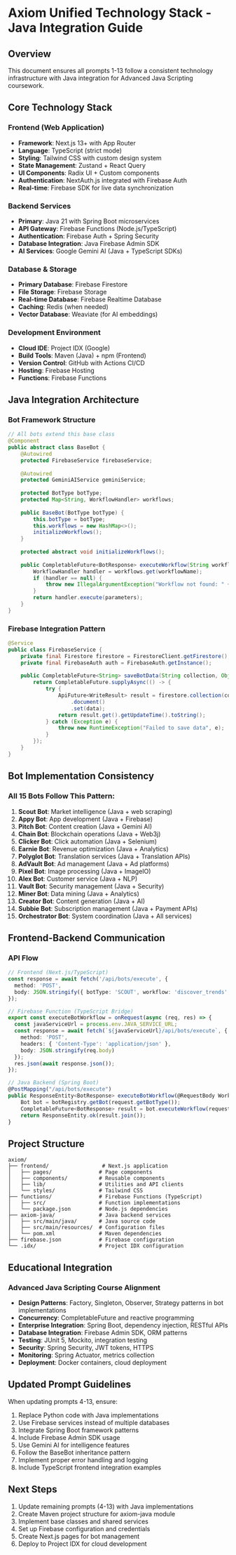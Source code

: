 # Axiom Unified Technology Stack - Java Integration Guide

## Overview
This document ensures all prompts 1-13 follow a consistent technology infrastructure with Java integration for Advanced Java Scripting coursework.

## Core Technology Stack

### Frontend (Web Application)
- **Framework**: Next.js 13+ with App Router
- **Language**: TypeScript (strict mode)
- **Styling**: Tailwind CSS with custom design system
- **State Management**: Zustand + React Query
- **UI Components**: Radix UI + Custom components
- **Authentication**: NextAuth.js integrated with Firebase Auth
- **Real-time**: Firebase SDK for live data synchronization

### Backend Services
- **Primary**: Java 21 with Spring Boot microservices
- **API Gateway**: Firebase Functions (Node.js/TypeScript)
- **Authentication**: Firebase Auth + Spring Security
- **Database Integration**: Java Firebase Admin SDK
- **AI Services**: Google Gemini AI (Java + TypeScript SDKs)

### Database & Storage
- **Primary Database**: Firebase Firestore
- **File Storage**: Firebase Storage
- **Real-time Database**: Firebase Realtime Database
- **Caching**: Redis (when needed)
- **Vector Database**: Weaviate (for AI embeddings)

### Development Environment
- **Cloud IDE**: Project IDX (Google)
- **Build Tools**: Maven (Java) + npm (Frontend)
- **Version Control**: GitHub with Actions CI/CD
- **Hosting**: Firebase Hosting
- **Functions**: Firebase Functions

## Java Integration Architecture

### Bot Framework Structure
```java
// All bots extend this base class
@Component
public abstract class BaseBot {
    @Autowired
    protected FirebaseService firebaseService;
    
    @Autowired 
    protected GeminiAIService geminiService;
    
    protected BotType botType;
    protected Map<String, WorkflowHandler> workflows;
    
    public BaseBot(BotType botType) {
        this.botType = botType;
        this.workflows = new HashMap<>();
        initializeWorkflows();
    }
    
    protected abstract void initializeWorkflows();
    
    public CompletableFuture<BotResponse> executeWorkflow(String workflowName, Map<String, Object> parameters) {
        WorkflowHandler handler = workflows.get(workflowName);
        if (handler == null) {
            throw new IllegalArgumentException("Workflow not found: " + workflowName);
        }
        return handler.execute(parameters);
    }
}
```

### Firebase Integration Pattern
```java
@Service
public class FirebaseService {
    private final Firestore firestore = FirestoreClient.getFirestore();
    private final FirebaseAuth auth = FirebaseAuth.getInstance();
    
    public CompletableFuture<String> saveBotData(String collection, Object data) {
        return CompletableFuture.supplyAsync(() -> {
            try {
                ApiFuture<WriteResult> result = firestore.collection(collection)
                    .document()
                    .set(data);
                return result.get().getUpdateTime().toString();
            } catch (Exception e) {
                throw new RuntimeException("Failed to save data", e);
            }
        });
    }
}
```

## Bot Implementation Consistency

### All 15 Bots Follow This Pattern:
1. **Scout Bot**: Market intelligence (Java + web scraping)
2. **Appy Bot**: App development (Java + Firebase)
3. **Pitch Bot**: Content creation (Java + Gemini AI)
4. **Chain Bot**: Blockchain operations (Java + Web3j)
5. **Clicker Bot**: Click automation (Java + Selenium)
6. **Earnie Bot**: Revenue optimization (Java + Analytics)
7. **Polyglot Bot**: Translation services (Java + Translation APIs)
8. **AdVault Bot**: Ad management (Java + Ad platforms)
9. **Pixel Bot**: Image processing (Java + ImageIO)
10. **Alex Bot**: Customer service (Java + NLP)
11. **Vault Bot**: Security management (Java + Security)
12. **Miner Bot**: Data mining (Java + Analytics)
13. **Creator Bot**: Content generation (Java + AI)
14. **Subbie Bot**: Subscription management (Java + Payment APIs)
15. **Orchestrator Bot**: System coordination (Java + All services)

## Frontend-Backend Communication

### API Flow
```typescript
// Frontend (Next.js/TypeScript)
const response = await fetch('/api/bots/execute', {
  method: 'POST',
  body: JSON.stringify({ botType: 'SCOUT', workflow: 'discover_trends', parameters })
});

// Firebase Function (TypeScript Bridge)
export const executeBotWorkflow = onRequest(async (req, res) => {
  const javaServiceUrl = process.env.JAVA_SERVICE_URL;
  const response = await fetch(`${javaServiceUrl}/api/bots/execute`, {
    method: 'POST',
    headers: { 'Content-Type': 'application/json' },
    body: JSON.stringify(req.body)
  });
  res.json(await response.json());
});

// Java Backend (Spring Boot)
@PostMapping("/api/bots/execute")
public ResponseEntity<BotResponse> executeBotWorkflow(@RequestBody WorkflowRequest request) {
    Bot bot = botRegistry.getBot(request.getBotType());
    CompletableFuture<BotResponse> result = bot.executeWorkflow(request.getWorkflow(), request.getParameters());
    return ResponseEntity.ok(result.join());
}
```

## Project Structure
```
axiom/
├── frontend/                 # Next.js application
│   ├── pages/               # Page components
│   ├── components/          # Reusable components  
│   ├── lib/                 # Utilities and API clients
│   └── styles/              # Tailwind CSS
├── functions/               # Firebase Functions (TypeScript)
│   ├── src/                 # Function implementations
│   └── package.json         # Node.js dependencies
├── axiom-java/              # Java backend services
│   ├── src/main/java/       # Java source code
│   ├── src/main/resources/  # Configuration files
│   └── pom.xml              # Maven dependencies
├── firebase.json            # Firebase configuration
└── .idx/                    # Project IDX configuration
```

## Educational Integration

### Advanced Java Scripting Course Alignment
- **Design Patterns**: Factory, Singleton, Observer, Strategy patterns in bot implementations
- **Concurrency**: CompletableFuture and reactive programming
- **Enterprise Integration**: Spring Boot, dependency injection, RESTful APIs
- **Database Integration**: Firebase Admin SDK, ORM patterns
- **Testing**: JUnit 5, Mockito, integration testing
- **Security**: Spring Security, JWT tokens, HTTPS
- **Monitoring**: Spring Actuator, metrics collection
- **Deployment**: Docker containers, cloud deployment

## Updated Prompt Guidelines

When updating prompts 4-13, ensure:
1. Replace Python code with Java implementations
2. Use Firebase services instead of multiple databases
3. Integrate Spring Boot framework patterns
4. Include Firebase Admin SDK usage
5. Use Gemini AI for intelligence features
6. Follow the BaseBot inheritance pattern
7. Implement proper error handling and logging
8. Include TypeScript frontend integration examples

## Next Steps
1. Update remaining prompts (4-13) with Java implementations
2. Create Maven project structure for axiom-java module
3. Implement base classes and shared services
4. Set up Firebase configuration and credentials
5. Create Next.js pages for bot management
6. Deploy to Project IDX for cloud development
